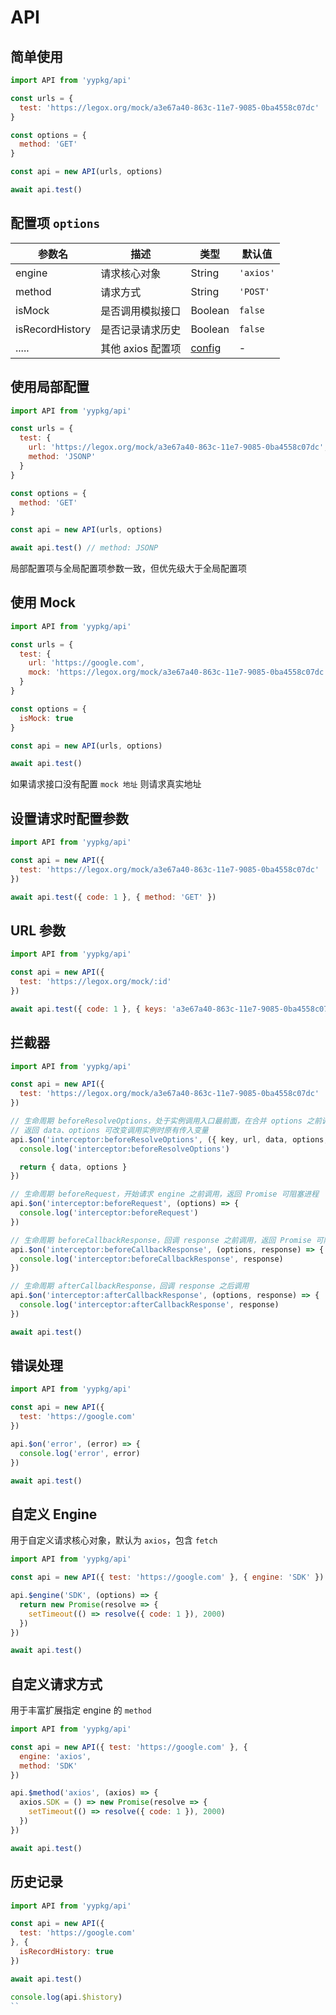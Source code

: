 # API

## 简单使用

```js
import API from 'yypkg/api'

const urls = {
  test: 'https://legox.org/mock/a3e67a40-863c-11e7-9085-0ba4558c07dc'
}

const options = {
  method: 'GET'
}

const api = new API(urls, options)

await api.test()
```

## 配置项 `options`

| 参数名 | 描述 | 类型 | 默认值 |
|-|-|-|-|
| engine | 请求核心对象 | String | `'axios'`
| method | 请求方式 | String | `'POST'` |
| isMock | 是否调用模拟接口 | Boolean | `false` |
| isRecordHistory | 是否记录请求历史 | Boolean | `false` |
| ..... | 其他 axios 配置项 | [config](https://github.com/axios/axios#request-config) | - |

## 使用局部配置

```js
import API from 'yypkg/api'

const urls = {
  test: {
    url: 'https://legox.org/mock/a3e67a40-863c-11e7-9085-0ba4558c07dc',
    method: 'JSONP'
  }
}

const options = {
  method: 'GET'
}

const api = new API(urls, options)

await api.test() // method: JSONP
```

局部配置项与全局配置项参数一致，但优先级大于全局配置项

## 使用 Mock

```js
import API from 'yypkg/api'

const urls = {
  test: {
    url: 'https://google.com',
    mock: 'https://legox.org/mock/a3e67a40-863c-11e7-9085-0ba4558c07dc'
  }
}

const options = {
  isMock: true
}

const api = new API(urls, options)

await api.test()
```

如果请求接口没有配置 `mock 地址` 则请求真实地址

## 设置请求时配置参数

```js
import API from 'yypkg/api'

const api = new API({
  test: 'https://legox.org/mock/a3e67a40-863c-11e7-9085-0ba4558c07dc'
})

await api.test({ code: 1 }, { method: 'GET' })
```

## URL 参数

```js
import API from 'yypkg/api'

const api = new API({
  test: 'https://legox.org/mock/:id'
})

await api.test({ code: 1 }, { keys: 'a3e67a40-863c-11e7-9085-0ba4558c07dc' })
```

## 拦截器

```js
import API from 'yypkg/api'

const api = new API({
  test: 'https://legox.org/mock/a3e67a40-863c-11e7-9085-0ba4558c07dc'
})

// 生命周期 beforeResolveOptions，处于实例调用入口最前面，在合并 options 之前调用
// 返回 data、options 可改变调用实例时原有传入变量
api.$on('interceptor:beforeResolveOptions', ({ key, url, data, options, globalOptions }) => {
  console.log('interceptor:beforeResolveOptions')

  return { data, options }
})

// 生命周期 beforeRequest，开始请求 engine 之前调用，返回 Promise 可阻塞进程
api.$on('interceptor:beforeRequest', (options) => {
  console.log('interceptor:beforeRequest')
})

// 生命周期 beforeCallbackResponse，回调 response 之前调用，返回 Promise 可阻塞进程
api.$on('interceptor:beforeCallbackResponse', (options, response) => {
  console.log('interceptor:beforeCallbackResponse', response)
})

// 生命周期 afterCallbackResponse，回调 response 之后调用
api.$on('interceptor:afterCallbackResponse', (options, response) => {
  console.log('interceptor:afterCallbackResponse', response)
})

await api.test()
```

## 错误处理

```js
import API from 'yypkg/api'

const api = new API({
  test: 'https://google.com'
})

api.$on('error', (error) => {
  console.log('error', error)
})

await api.test()
```

## 自定义 Engine

用于自定义请求核心对象，默认为 `axios`，包含 `fetch`

```js
import API from 'yypkg/api'

const api = new API({ test: 'https://google.com' }, { engine: 'SDK' })

api.$engine('SDK', (options) => {
  return new Promise(resolve => {
    setTimeout(() => resolve({ code: 1 }), 2000)
  })
})

await api.test()
```

## 自定义请求方式

用于丰富扩展指定 engine 的 `method`

```js
import API from 'yypkg/api'

const api = new API({ test: 'https://google.com' }, {
  engine: 'axios',
  method: 'SDK'
})

api.$method('axios', (axios) => {
  axios.SDK = () => new Promise(resolve => {
    setTimeout(() => resolve({ code: 1 }), 2000)
  })
})

await api.test()
```

## 历史记录

```js
import API from 'yypkg/api'

const api = new API({
  test: 'https://google.com'
}, {
  isRecordHistory: true
})

await api.test()

console.log(api.$history)
``

